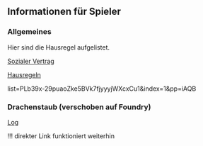 ## Informationen für Spieler

### Allgemeines

Hier sind die Hausregel aufgelistet.

[Sozialer Vertrag](./sozialvertrag.md)

[Hausregeln](./hausregeln.md)

<!-- 
### Too Infinty

Hier liegt der Primer und sonstige Informationen zu der **Too Infinity Campagne**

[Primer](./to-infinity/primer.md)

[Captains Log](./to-infinity/captains-log.md)
-->
list=PLb39x-29puaoZke5BVk7fjyyyjWXcxCu1&index=1&pp=iAQB
### Drachenstaub (verschoben auf Foundry)

<u>Log</u>

!!! direkter Link funktioniert weiterhin

<!-- [Log](./drachenstaub/log.md) -->
